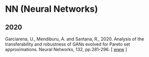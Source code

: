 # NN (Neural Networks)

## 2020

Garciarena, U., Mendiburu, A. and Santana, R., 2020. Analysis of the transferability and robustness of GANs evolved for Pareto set approximations. Neural Networks, 132, pp.281-296. [ [www](https://www.sciencedirect.com/science/article/abs/pii/S0893608020303269) ]
